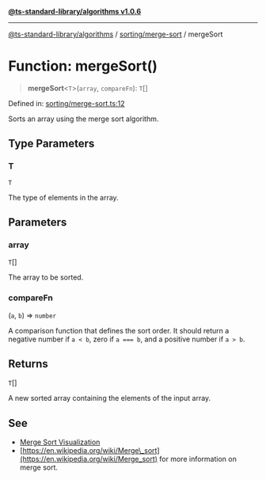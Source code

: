 [**@ts-standard-library/algorithms v1.0.6**](../../../README.md)

***

[@ts-standard-library/algorithms](../../../modules.md) / [sorting/merge-sort](../README.md) / mergeSort

# Function: mergeSort()

> **mergeSort**\<`T`\>(`array`, `compareFn`): `T`[]

Defined in: [sorting/merge-sort.ts:12](https://github.com/gabaudette/ts-stdlib/blob/4a412e6fb273dc9fcab54b84c05921f52dac4b3f/packages/algorithms/src/sorting/merge-sort.ts#L12)

Sorts an array using the merge sort algorithm.

## Type Parameters

### T

`T`

The type of elements in the array.

## Parameters

### array

`T`[]

The array to be sorted.

### compareFn

(`a`, `b`) => `number`

A comparison function that defines the sort order.
It should return a negative number if `a < b`, zero if `a === b`, and a positive number if `a > b`.

## Returns

`T`[]

A new sorted array containing the elements of the input array.

## See

 - [Merge Sort Visualization](https://www.geeksforgeeks.org/merge-sort/)
 - [https://en.wikipedia.org/wiki/Merge\_sort](https://en.wikipedia.org/wiki/Merge_sort) for more information on merge sort.
